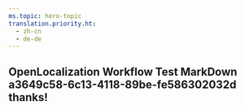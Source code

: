 ```yaml
---
ms.topic: hero-topic
translation.priority.ht: 
  - zh-cn
  - de-de
---
```

## OpenLocalization Workflow Test MarkDown a3649c58-6c13-4118-89be-fe586302032d thanks!
